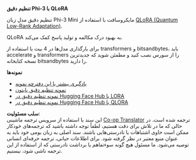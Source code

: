 <!--
CO_OP_TRANSLATOR_METADATA:
{
  "original_hash": "54b6b824568d4decb574b9e117c4f5f7",
  "translation_date": "2025-05-07T13:14:50+00:00",
  "source_file": "md/03.FineTuning/FineTuning_Qlora.md",
  "language_code": "fa"
}
-->
**تنظیم دقیق Phi-3 با QLoRA**

تنظیم دقیق مدل زبان Phi-3 Mini مایکروسافت با استفاده از [QLoRA (Quantum Low-Rank Adaptation)](https://github.com/artidoro/qlora).

QLoRA به بهبود درک مکالمه و تولید پاسخ کمک می‌کند.

برای بارگذاری مدل‌ها در 4 بیت با استفاده از transformers و bitsandbytes، باید accelerate و transformers را از سورس نصب کنید و مطمئن شوید که جدیدترین نسخه کتابخانه bitsandbytes را دارید.

**نمونه‌ها**
- [یادگیری بیشتر با این دفترچه نمونه](../../../../code/03.Finetuning/Phi_3_Inference_Finetuning.ipynb)
- [نمونه تنظیم دقیق پایتون](../../../../code/03.Finetuning/FineTrainingScript.py)
- [نمونه تنظیم دقیق در Hugging Face Hub با LORA](../../../../code/03.Finetuning/Phi-3-finetune-lora-python.ipynb)
- [نمونه تنظیم دقیق در Hugging Face Hub با QLORA](../../../../code/03.Finetuning/Phi-3-finetune-qlora-python.ipynb)

**سلب مسئولیت**:  
این سند با استفاده از سرویس ترجمه ماشینی [Co-op Translator](https://github.com/Azure/co-op-translator) ترجمه شده است. در حالی که ما در تلاش برای دقت هستیم، لطفاً توجه داشته باشید که ترجمه‌های خودکار ممکن است حاوی اشتباهات یا نادرستی‌هایی باشند. سند اصلی به زبان بومی خود باید به عنوان منبع معتبر در نظر گرفته شود. برای اطلاعات حیاتی، ترجمه حرفه‌ای انسانی توصیه می‌شود. ما مسئول هیچ گونه سوءتفاهم یا برداشت نادرستی که از استفاده از این ترجمه ناشی شود، نیستیم.